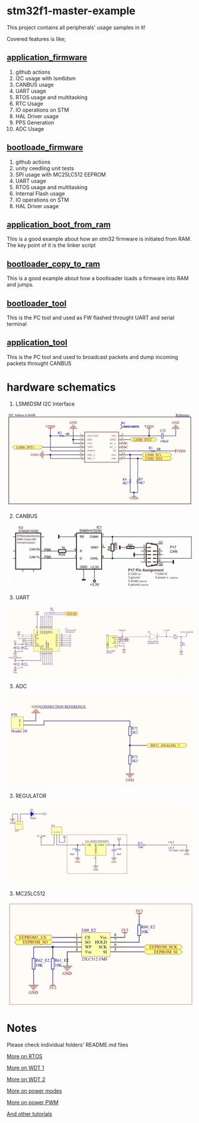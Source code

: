 # stm32f1-master-example

This project contains all peripherals' usage samples in it!

Covered features is like;

## [application_firmware](https://github.com/dogusyuksel/stm32f1-master-example/tree/master/application_firmware)

1. github actions
2. I2C usage with lsm6dsm
3. CANBUS usage
4. UART usage
5. RTOS usage and multitasking
6. RTC Usage
7. IO operations on STM
8. HAL Driver usage
9. PPS Generation
10. ADC Usage

## [bootloade_firmware](https://github.com/dogusyuksel/stm32f1-master-example/tree/master/bootloader_firmware)

1. github actions
2. unity ceedling unit tests
3. SPI usage with MC25LC512 EEPROM
4. UART usage
5. RTOS usage and multitasking
6. Internal Flash usage
7. IO operations on STM
8. HAL Driver usage


## [application_boot_from_ram](https://github.com/dogusyuksel/stm32f1-master-example/tree/master/application_boot_from_ram)

This is a good example about how an stm32 firmware is initiated from RAM. The key point of it is the linker script


## [bootloader_copy_to_ram](https://github.com/dogusyuksel/stm32f1-master-example/tree/master/bootloader_copy_to_ram)

This is a good example about how a bootloader loads a firmware into RAM and jumps.

## [bootloader_tool](https://github.com/dogusyuksel/stm32f1-master-example/tree/master/bootloader_tool)

This is the PC tool and used as FW flashed throught UART and serial terminal

## [application_tool](https://github.com/dogusyuksel/stm32f1-master-example/tree/master/application_tool)

This is the PC tool and used to broadcast packets and dump incoming packets throught CANBUS


# hardware schematics

1. LSM6DSM I2C Interface


![LSM6DS](./application_firmware/docs/images/LSM6DS.JPG "LSM6DS")

2. CANBUS


![CANBUS](./application_firmware/docs/images/CANBUS.JPG "CANBUS")

3. UART


![UART](./application_firmware/docs/images/UART.JPG "UART")

3. ADC


![ADC](./application_firmware/docs/images/ADC.JPG "ADC")

3. REGULATOR


![REGULATOR](./application_firmware/docs/images/REGULATOR.JPG "REGULATOR")

3. MC25LC512


![MC25LC512](./bootloader_firmware/docs/images/MC25LC512.JPG "MC25LC512")


# Notes

Please check individual folders' README.md files

[More on RTOS](https://github.com/dogusyuksel/rtos_hal_stm32)

[More on WDT 1](./docs/stm32-IWDT.pdf)

[More on WDT 2](./docs/Watchdog.md)

[More on power modes](./docs/PowerModes.txt)

[More on power PWM](./docs/STM32_tutorial_PWM.pdf)

[And other tutorials](./docs)

